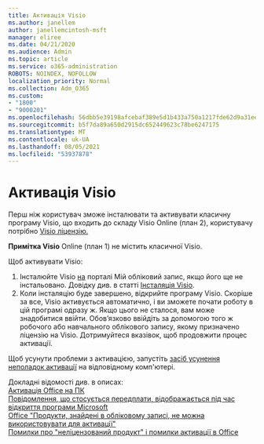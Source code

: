 ```yaml
---
title: Активація Visio
ms.author: janellem
author: janellemcintosh-msft
manager: eliree
ms.date: 04/21/2020
ms.audience: Admin
ms.topic: article
ms.service: o365-administration
ROBOTS: NOINDEX, NOFOLLOW
localization_priority: Normal
ms.collection: Adm_O365
ms.custom:
- "1800"
- "9000201"
ms.openlocfilehash: 56dbb5e39198afcebaf389e5d1b433a750a1217fde62d9a31eea15ae80a2b866
ms.sourcegitcommit: b5f7da89a650d2915dc652449623c78be6247175
ms.translationtype: MT
ms.contentlocale: uk-UA
ms.lasthandoff: 08/05/2021
ms.locfileid: "53937878"
---
```

# <a name="activate-visio"></a>Активація Visio

Перш ніж користувач зможе інсталювати та активувати класичну програму Visio, що входить до складу Visio Online (план 2), користувачу потрібно [Visio ліцензію.](https://docs.microsoft.com/microsoft-365/admin/add-users/add-users)

**Примітка Visio** Online (план 1) не містить класичної Visio.

Щоб активувати Visio:

1. Інсталюйте Visio [на](https://portal.office.com/account#installs) порталі Мій обліковий запис, якщо його ще не інстальовано. Довідку див. в статті [Інсталяція Visio](https://support.office.com/article/f98f21e3-aa02-4827-9167-ddab5b025710?wt.mc_id=OfficeAdm_ClientDIA_Alchemy1800).
2. Коли інсталяцію буде завершено, відкрийте програму Visio. Скоріше за все, Visio активується автоматично, і ви зможете почати роботу в цій програмі одразу ж. Якщо цього не сталося, вам може знадобитися ввійти. Обов’язково ввійдіть за допомогою того ж робочого або навчального облікового запису, якому призначено ліцензію на Visio. Дотримуйтеся вказівок, щоб продовжити процес активації. 

Щоб усунути проблеми з активацією, запустіть [засіб усунення неполадок активації](https://aka.ms/SARA-OfficeActivation-Alchemy) на відповідному комп'ютері.

Докладні відомості див. в описах:<br>
[Активація Office на ПК](https://support.office.com/article/5bd38f38-db92-448b-a982-ad170b1e187e?wt.mc_id=OfficeAdm_ClientDIA_Alchemy1800)<br>
[Повідомлення, що стосується передплати, відображається під час відкриття програми Microsoft](https://support.office.com/article/4cabe32c-f594-4c0e-9191-3d3ade10cceb?wt.mc_id=OfficeAdm_ClientDIA_Alchemy1800)<br>
[Office "Продукти, знайдені в обліковому записі, не можна використовувати для <app> активації"](https://support.office.com/article/c9f9a0b3-5aae-4131-8077-21e6a59f141e?wt.mc_id=OfficeAdm_ClientDIA_Alchemy1800)<br>
[Помилки про "неліцензований продукт" і помилки активації в Office](https://support.office.com/article/0d23d3c0-c19c-4b2f-9845-5344fedc4380?wt.mc_id=OfficeAdm_ClientDIA_Alchemy1800)